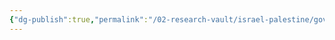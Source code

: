 ```yaml
---
{"dg-publish":true,"permalink":"/02-research-vault/israel-palestine/governments/islamic-jihad-movement-in-palestine/","updated":"2025-08-28T00:44:14.145-04:00"}
---
```


